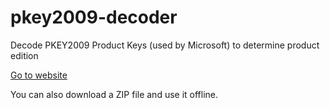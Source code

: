 pkey2009-decoder
================
Decode PKEY2009 Product Keys (used by Microsoft) to determine product edition

[Go to website](https://schierlm.github.io/pkey2009-decoder)

You can also download a ZIP file and use it offline.
